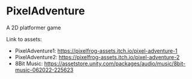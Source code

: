 # PixelAdventure
 A 2D platformer game

 Link to assets:
 - PixelAdventure1: https://pixelfrog-assets.itch.io/pixel-adventure-1
 - PixelAdventure2: https://pixelfrog-assets.itch.io/pixel-adventure-2
 - 8Bit Music: https://assetstore.unity.com/packages/audio/music/8bit-music-062022-225623

